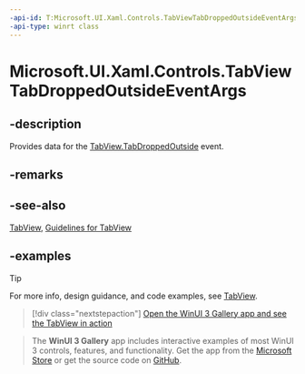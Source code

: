 ```yaml
---
-api-id: T:Microsoft.UI.Xaml.Controls.TabViewTabDroppedOutsideEventArgs
-api-type: winrt class
---
```


# Microsoft.UI.Xaml.Controls.TabViewTabDroppedOutsideEventArgs

<!--
public sealed class TabViewTabDroppedOutsideEventArgs
-->

## -description

Provides data for the [TabView.TabDroppedOutside](tabview_tabdroppedoutside.md) event.

## -remarks

## -see-also

[TabView](tabview.md), [Guidelines for TabView](/windows/apps/design/controls/tab-view)

## -examples

> [!TIP]
> For more info, design guidance, and code examples, see [TabView](/windows/apps/design/controls/tab-view).

> [!div class="nextstepaction"]
> [Open the WinUI 3 Gallery app and see the TabView in action](winui3gallery:/item/TabView)

> The **WinUI 3 Gallery** app includes interactive examples of most WinUI 3 controls, features, and functionality. Get the app from the [Microsoft Store](https://www.microsoft.com/store/productId/9P3JFPWWDZRC) or get the source code on [GitHub](https://github.com/microsoft/WinUI-Gallery).
